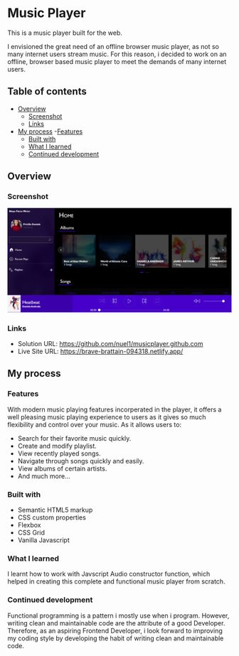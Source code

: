 # Music Player

This is a music player built for the web.

I envisioned the great need of an offline browser music player, as not so many internet users stream music. For this reason, i decided to work on an offline, browser
based music player to meet the demands of many internet users.

## Table of contents

- [Overview](#overview)
  - [Screenshot](#screenshot)
  - [Links](#links)
- [My process](#my-process) -[Features](#features)
  - [Built with](#built-with)
  - [What I learned](#what-i-learned)
  - [Continued development](#continued-development)

## Overview

### Screenshot

![](screenshot/img.png)

### Links

- Solution URL: https://github.com/nuel1/musicplayer.github.com
- Live Site URL: https://brave-brattain-094318.netlify.app/

## My process

### Features

With modern music playing features incorperated in the player, it offers a well pleasing music playing experience to users as it gives so much flexibility and control
over your music. As it allows users to:

- Search for their favorite music quickly.
- Create and modify playlist.
- View recently played songs.
- Navigate through songs quickly and easily.
- View albums of certain artists.
- And much more...

### Built with

- Semantic HTML5 markup
- CSS custom properties
- Flexbox
- CSS Grid
- Vanilla Javascript

### What I learned

I learnt how to work with Javscript Audio constructor function, which helped in creating this complete and functional music player from scratch.

### Continued development

Functional programming is a pattern i mostly use when i program. However, writing clean and maintainable code are the attribute of a good Developer. Therefore, as an
aspiring Frontend Developer, i look forward to improving my coding style by developing the habit of writing clean and maintainable code.
